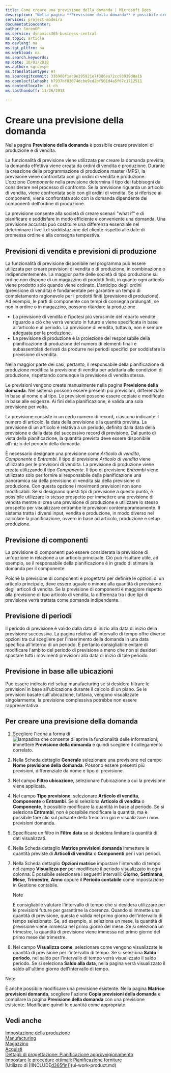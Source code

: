 ```yaml
---
title: Come creare una previsione della domanda | Microsoft Docs
description: "Nella pagina **Previsione della domanda** è possibile creare previsioni di produzione e di vendita."
services: project-madeira
documentationcenter: 
author: SorenGP
ms.service: dynamics365-business-central
ms.topic: article
ms.devlang: na
ms.tgt_pltfrm: na
ms.workload: na
ms.search.keywords: 
ms.date: 10/01/2018
ms.author: sgroespe
ms.translationtype: HT
ms.sourcegitcommit: 33b900f1ac9e295921e7f3d6ea72cc93939d8a1b
ms.openlocfilehash: b7937bf83074dcbe9cd2bf501d4a5f67c1712511
ms.contentlocale: it-ch
ms.lasthandoff: 11/26/2018

---
```

# <a name="create-a-demand-forecast"></a>Creare una previsione della domanda
Nella pagina **Previsione della domanda** è possibile creare previsioni di produzione e di vendita.  

La funzionalità di previsione viene utilizzata per creare la domanda prevista; la domanda effettiva viene creata da ordini di vendita e produzione. Durante la creazione della programmazione di produzione master (MPS), la previsione viene confrontata con gli ordini di vendita e produzione. L'opzione *Componente* nella previsione determina il tipo dei fabbisogni da considerare nel processo di confronto. Se la previsione riguarda un articolo di vendita, viene confrontata solo con gli ordini di vendita. Se si riferisce ai componenti, viene confrontata solo con la domanda dipendente dei componenti dell'ordine di produzione.  

La previsione consente alla società di creare scenari "what if" e di pianificare e soddisfare in modo efficiente e conveniente una domanda. Una previsione accurata può costituire una differenza essenziale nel determinare i livelli di soddisfazione del cliente rispetto alle date di promessa ordine e alla consegna tempestiva.  

## <a name="sales-forecasts-and-production-forecasts"></a>Previsioni di vendita e previsioni di produzione  
La funzionalità di previsione disponibile nel programma può essere utilizzata per creare previsioni di vendita o di produzione, in combinazione o indipendentemente. La maggior parte delle società di tipo produzione su ordine non dispone di un magazzino di prodotti finiti, in quanto ogni articolo viene prodotto solo quando viene ordinato. L'anticipo degli ordini (previsione di vendita) è fondamentale per garantire un tempo di completamento ragionevole per i prodotti finiti (previsione di produzione). Ad esempio, le parti di componente con tempi di consegna prolungati, se non in ordine o in magazzino, possono ritardare la produzione.  

-   La previsione di vendita è l'ipotesi più verosimile del reparto vendite riguardo a ciò che verrà venduto in futuro e viene specificata in base all'articolo e al periodo. La previsione di vendita, tuttavia, non è sempre adeguata per la produzione.  
-   La previsione di produzione è la proiezione del responsabile della pianificazione di produzione del numero di elementi finali e subassemblati derivati da produrre nei periodi specifici per soddisfare la previsione di vendita.  

Nella maggior parte dei casi, pertanto, il responsabile della pianificazione di produzione modifica la previsione di vendita per adattarla alle condizioni di produzione, rispettando comunque la previsione di vendita stessa.  

Le previsioni vengono create manualmente nella pagina **Previsione della domanda**. Nel sistema possono essere presenti più previsioni, differenziate in base al nome e al tipo. Le previsioni possono essere copiate e modificate in base alle esigenze. Ai fini della pianificazione, è valida una sola previsione per volta.  

La previsione consiste in un certo numero di record, ciascuno indicante il numero di articolo, la data della previsione e la quantità prevista. La previsione di un articolo è relativa a un periodo, definito dalla data della previsione e dalla data del successivo record di previsione. Dal punto di vista della pianificazione, la quantità prevista deve essere disponibile all'inizio del periodo della domanda.  

È necessario designare una previsione come *Articolo di vendita*, *Componente* o *Entrambi*. Il tipo di previsione *Articolo di vendita* viene utilizzato per le previsioni di vendita. La previsione di produzione viene creata utilizzando il tipo *Componente*. Il tipo di previsione *Entrambi* viene utilizzato solo per fornire al responsabile della pianificazione una panoramica sia della previsione di vendita sia della previsione di produzione. Con questa opzione i movimenti previsioni non sono modificabili. Se si designano questi tipi di previsione a questo punto, è possibile utilizzare lo stesso prospetto per immettere una previsione di vendita mentre si crea una previsione di produzione e utilizzare lo stesso prospetto per visualizzare entrambe le previsioni contemporaneamente. Il sistema tratta i diversi input, vendita e produzione, in modo diverso nel calcolare la pianificazione, ovvero in base ad articolo, produzione e setup produzione.  

## <a name="component-forecast"></a>Previsione di componenti  
La previsione di componenti può essere considerata la previsione di un'opzione in relazione a un articolo principale. Ciò può risultare utile, ad esempio, se il responsabile della pianificazione è in grado di stimare la domanda per il componente.  

Poiché la previsione di componenti è progettata per definire le opzioni di un articolo principale, deve essere uguale o minore alla quantità di previsione degli articoli di vendita. Se la previsione di componenti è maggiore rispetto alla previsione di tipo articolo di vendita, la differenza tra i due tipi di previsione verrà trattata come domanda indipendente.  

## <a name="forecasting-periods"></a>Previsione di periodi  
 Il periodo di previsione è valido dalla data di inizio alla data di inizio della previsione successiva. La pagina relativa all'intervallo di tempo offre diverse opzioni tra cui scegliere per l'inserimento della domanda in una data specifica all'interno di un periodo. È pertanto consigliabile evitare di modificare l'ambito del periodo di previsione a meno che non si desideri spostare tutti i movimenti previsioni alla data di inizio di tale periodo.  

## <a name="forecast-by-locations"></a>Previsione in base alle ubicazioni  
Può essere indicato nel setup manufacturing se si desidera filtrare le previsioni in base all'ubicazione durante il calcolo di un piano. Se le previsioni basate sull'ubicazione, tuttavia, vengono visualizzate singolarmente, la previsione complessiva potrebbe non essere rappresentativa.

## <a name="to-create-a-demand-forecast"></a>Per creare una previsione della domanda

1.  Scegliere l'icona a forma di ![lampadina che consente di aprire la funzionalità delle informazioni](media/ui-search/search_small.png "Informazioni sull'operazione che si desidera eseguire"), immettere **Previsione della domanda** e quindi scegliere il collegamento correlato.  
2.  Nella Scheda dettaglio **Generale** selezionare una previsione nel campo **Nome previsione della domanda**. Possono essere presenti più previsioni, differenziate da nome e tipo di previsione.  
3.  Nel campo **Filtro ubicazione**, selezionare l'ubicazione a cui la previsione viene applicata.  
4.  Nel campo **Tipo previsione**, selezionare **Articolo di vendita**, **Componente** o **Entrambi**. Se si seleziona **Articolo di vendita** o **Componente**, è possibile modificare la quantità in base al periodo. Se si seleziona **Entrambi**, non è possibile modificare la quantità, ma è possibile fare clic sul pulsante della freccia in giù e visualizzare i mov. previsioni domanda.  
5.  Specificare un filtro in **Filtro data** se si desidera limitare la quantità di dati visualizzati.  
6.  Nella Scheda dettaglio **Matrice previsioni domanda** immettere le quantità previste di **Articoli di vendita** o **Componenti** per i vari periodi.  
7.  Nella Scheda dettaglio **Opzioni matrice** impostare l'intervallo di tempo nel campo **Visualizza per** per modificare il periodo visualizzato in ogni colonna. È possibile selezionare i seguenti intervalli: **Giorno**, **Settimana**, **Mese**, **Trimestre**, **Anno** oppure il **Periodo contabile** come impostazione in Gestione contabile.  

    > [!NOTE]  
    >  È consigliabile valutare l'intervallo di tempo che si desidera utilizzare per le previsioni future per garantirne la coerenza. Quando si immette una quantità di previsione, questa è valida nel primo giorno dell'intervallo di tempo selezionato. Se, ad esempio, si seleziona un mese, la quantità di previsione viene immessa nel primo giorno del mese. Se si seleziona un trimestre, la quantità di previsione viene immessa nel primo giorno del primo mese del trimestre.  

8.  Nel campo **Visualizza come**, selezionare come vengono visualizzate le quantità di previsione per l'intervallo di tempo. Se si seleziona **Saldo periodo**, nel saldo per l'intervallo di tempo verrà visualizzato il saldo periodo. Se si seleziona **Saldo alla data**, nella pagina verrà visualizzato il saldo all'ultimo giorno dell'intervallo di tempo.  

> [!NOTE]  
>  È anche possibile modificare una previsione esistente. Nella pagina **Matrice previsioni domanda**, scegliere l'azione **Copia previsioni della domanda** e compilare la pagina **Previsione della domanda** con una previsione esistente. Modificare quindi le quantità come appropriato.  

## <a name="see-also"></a>Vedi anche  
[Impostazione della produzione](production-configure-production-processes.md)  
[Manufacturing](production-manage-manufacturing.md)    
[Magazzino](inventory-manage-inventory.md)  
[Acquisti](purchasing-manage-purchasing.md)  
[Dettagli di progettazione: Pianificazione approvvigionamento](design-details-supply-planning.md)   
[Impostare le procedure ottimali: Pianificazione forniture](setup-best-practices-supply-planning.md)  
[Utilizzo di [!INCLUDE[d365fin](includes/d365fin_md.md)]](ui-work-product.md)

